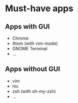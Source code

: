 <h1>Must-have apps</h>

<h2>Apps with GUI</h2>
<ul>
  <li>Chrome</li>
  <li>Atom (with vim-mode)</li>
  <li>GNOME Terminal</li>
  <li>...</li>
</ul>

<h2>Apps without GUI</h2>
<ul>
  <li>vim</li>
  <li>mc</li>
  <li>zsh (with oh-my-zsh)</li>
  <li>...</li>
</ul>
